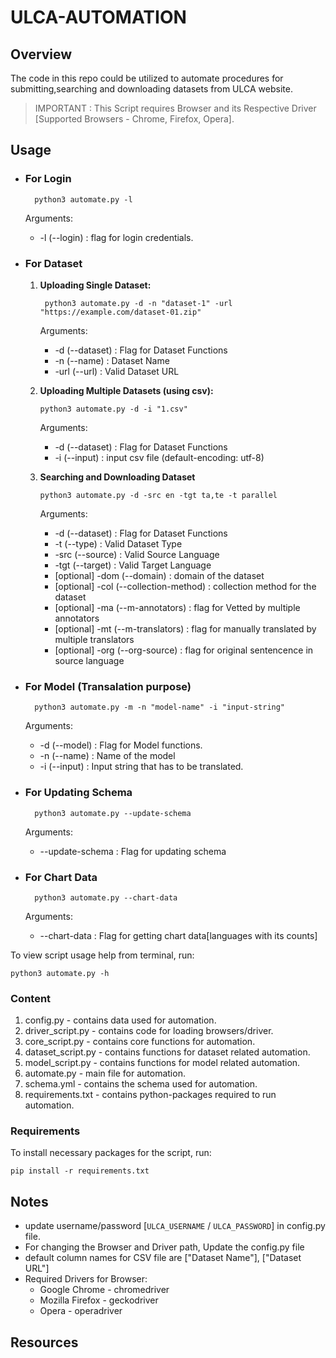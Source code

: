 # ULCA-AUTOMATION

## Overview 

The code in this repo could be utilized to automate procedures for submitting,searching and downloading datasets from ULCA website.

>IMPORTANT : This Script requires Browser and its Respective Driver [Supported Browsers - Chrome, Firefox, Opera].

## Usage

* ### For Login

        python3 automate.py -l

    Arguments:

    * -l    (--login) : flag for login credentials.

* ### For Dataset

    1. **Uploading Single Dataset:**

            python3 automate.py -d -n "dataset-1" -url "https://example.com/dataset-01.zip"

        Arguments:

        * -d (--dataset) : Flag for Dataset Functions
        * -n (--name) : Dataset Name
        * -url (--url)  : Valid Dataset URL

     2. **Uploading Multiple Datasets (using csv):**

            python3 automate.py -d -i "1.csv"

        Arguments:

        * -d (--dataset) : Flag for Dataset Functions
        * -i (--input) : input csv file (default-encoding: utf-8)

     3. **Searching and Downloading Dataset**

            python3 automate.py -d -src en -tgt ta,te -t parallel

        Arguments:

        * -d (--dataset) : Flag for Dataset Functions
        * -t (--type) : Valid Dataset Type
        * -src (--source) : Valid Source Language
        * -tgt (--target) : Valid Target Language
        * [optional] -dom (--domain) : domain of the dataset
        * [optional] -col (--collection-method) : collection method for the dataset
        * [optional] -ma (--m-annotators) : flag for Vetted by multiple annotators
        * [optional] -mt (--m-translators) : flag for manually translated by multiple translators
        * [optional] -org (--org-source) : flag for original sentencence in source language

* ### For Model (Transalation purpose)

        python3 automate.py -m -n "model-name" -i "input-string"

    Arguments:

    * -d (--model) : Flag for Model functions.
    * -n (--name) : Name of the model
    * -i (--input) : Input string that has to be translated.

* ### For Updating Schema

        python3 automate.py --update-schema

    Arguments:

    * --update-schema : Flag for updating schema 

* ### For Chart Data

        python3 automate.py --chart-data

    Arguments:

    * --chart-data : Flag for getting chart data[languages with its counts] 

To view script usage help from terminal, run:

    python3 automate.py -h

### Content

1. config.py - contains data used for automation.
2. driver_script.py - contains code for loading browsers/driver.
3. core_script.py - contains core functions for automation.
4. dataset_script.py - contains functions for dataset related automation.
5. model_script.py - contains functions for model related automation.
6. automate.py - main file for automation.
7. schema.yml - contains the schema used for automation.
8. requirements.txt - contains python-packages required to run automation. 

### Requirements

To install necessary packages for the script, run:

    pip install -r requirements.txt

## Notes

- update username/password [`ULCA_USERNAME` / `ULCA_PASSWORD`] in config.py file.
- For changing the Browser and Driver path, Update the config.py file
- default column names for CSV file are ["Dataset Name"], ["Dataset URL"]
- Required Drivers for Browser:
    - Google Chrome - chromedriver
    - Mozilla Firefox - geckodriver
    - Opera - operadriver

## Resources

